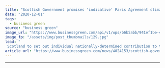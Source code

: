 ```yaml
---
title: "Scottish Government promises 'indicative' Paris Agreement climate plan"
date: "2020-12-01"
tags: 
  - business green
source: "business green"
image_url: "https://www.businessgreen.com/api/v1/wps/b6b5abb/941ef1be-43d2-4c78-985b-533406e7497a/1/Scottish-Parliament-building-Holyrood-185x114.jpg"
image_fp: "/assets/img/post_thumbnails/129.jpg"
lead: "
 Scotland to set out individual nationally-determined contribution to the Paris Agreement ahead of COP26 in Glasgow next year ..."
article_url: "https://www.businessgreen.com/news/4024153/scottish-government-promises-indicative-paris-agreement-climate-plan"
---
```


---
